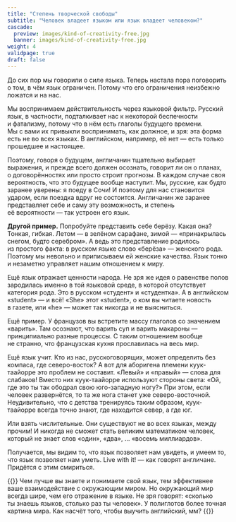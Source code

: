 ```yaml
---
title: "Степень творческой свободы"
subtitle: "Человек владеет языком или язык владеет человеком?"
cascade:
  preview: images/kind-of-creativity-free.jpg
  banner: images/kind-of-creativity-free.jpg
weight: 4
validpage: true
draft: false
---
```


До&nbsp;сих пор мы&nbsp;говорили о&nbsp;силе языка. Теперь настала пора поговорить о&nbsp;том, в&nbsp;чём язык ограничен. Потому что его ограничения неизбежно ложатся и&nbsp;на&nbsp;нас.

Мы&nbsp;воспринимаем действительность через языковой фильтр. Русский язык, в&nbsp;частности, подталкивает нас к&nbsp;некоторой беспечности и&nbsp;фатализму, потому что в&nbsp;нём есть глаголы будущего времени. Мы&nbsp;с&nbsp;вами их&nbsp;привыкли воспринимать, как должное, и&nbsp;зря: эта форма есть не&nbsp;во&nbsp;всех языках. В&nbsp;английском, например, её&nbsp;нет&nbsp;&mdash; есть только прошедшее и&nbsp;настоящее. 

Поэтому, говоря о&nbsp;будущем, англичанин тщательно выбирает выражения, и&nbsp;прежде всего должен осознать, говорит&nbsp;ли он&nbsp;о&nbsp;планах, о&nbsp;договорённостях или просто строит прогнозы. В&nbsp;каждом случае своя вероятность, что это будущее вообще наступит. Мы, русские, как будто заранее уверены: я&nbsp;поеду в&nbsp;Сочи! И&nbsp;поэтому для нас становится ударом, если поездка вдруг не&nbsp;состоится. Англичанин&nbsp;же заранее представляет себе и&nbsp;саму эту возможность, и&nbsp;степень её&nbsp;вероятности&nbsp;&mdash; так устроен его язык.

**Другой пример.** Попробуйте представить себе берёзу. Какая она? Тонкая, гибкая. Летом&nbsp;&mdash; в&nbsp;зелёном сарафане, зимой&nbsp;&mdash; &laquo;принакрылась снегом, будто серебром&raquo;. А&nbsp;ведь это представление родилось из&nbsp;простого факта: в&nbsp;русском языке слово &laquo;берёза&raquo;&nbsp;&mdash; женского рода. Поэтому мы&nbsp;невольно и&nbsp;приписываем ей&nbsp;женские качества. Язык тонко и&nbsp;незаметно управляет нашим отношением к&nbsp;миру.

Ещё язык отражает ценности народа. Не&nbsp;зря&nbsp;же идея о&nbsp;равенстве полов зародилась именно в&nbsp;той языковой среде, в&nbsp;которой отсутствует категория рода. Это в&nbsp;русском &laquo;студент&raquo; и&nbsp;&laquo;студентка&raquo;. А&nbsp;в&nbsp;английском &laquo;student&raquo;&nbsp;&mdash; и&nbsp;всё! &laquo;She&raquo; этот &laquo;student&raquo;, о&nbsp;ком вы&nbsp;читаете новость в&nbsp;газете, или &laquo;he&raquo;&nbsp;&mdash; может так никогда и&nbsp;не&nbsp;выясниться. 

Ещё пример. У&nbsp;французов вы&nbsp;встретите массу глаголов со&nbsp;значением &laquo;варить&raquo;. Там осознают, что варить суп и&nbsp;варить макароны&nbsp;&mdash; принципиально разные процессы. С&nbsp;таким отношением вообще не&nbsp;странно, что французская кухня прославилась на&nbsp;весь мир.

Ещё язык учит. Кто из&nbsp;нас, русскоговорящих, может определить без компаса, где северо-восток? А&nbsp;вот для аборигена племени куук-таайорре это проблем не&nbsp;составит. &laquo;Левый&raquo; и&nbsp;&laquo;правый&raquo;&nbsp;&mdash; слова для слабаков! Вместо них куук-таайорре используют стороны света: &laquo;Ой, где это ты&nbsp;так ободрал свою юго-западную ногу?&raquo; При этом, если человек развернётся, то&nbsp;та&nbsp;же нога станет уже северо-восточной. Неудивительно, что с&nbsp;детства тренируясь таким образом, куук-таайорре всегда точно знают, где находится север, а&nbsp;где&nbsp;юг. 

Или взять числительные. Они существуют не&nbsp;во&nbsp;всех языках, между прочим! И&nbsp;никогда не&nbsp;сможет стать великим математиком человек, который не&nbsp;знает слов &laquo;один&raquo;, &laquo;два&raquo;, ... &laquo;восемь миллиардов&raquo;. 

Получается, мы&nbsp;видим&nbsp;то, что язык позволяет нам увидеть, и&nbsp;умеем&nbsp;то, что язык позволяет нам уметь. Live with&nbsp;it! &mdash;&nbsp;как говорят англичане. Придётся с&nbsp;этим смириться. 

{{<block summary>}}
Чем лучше вы&nbsp;знаете и&nbsp;понимаете свой язык, тем эффективнее ваше взаимодействие с&nbsp;окружающим миром. Но&nbsp;окружающий мир всегда шире, чем его отражение в&nbsp;языке. Не&nbsp;зря говорят: &laquo;сколько ты&nbsp;знаешь языков, столько раз ты&nbsp;человек&raquo;. У&nbsp;полиглотов более точная картина мира. Как насчёт того, чтобы выучить английский, мм?
{{</block>}}
